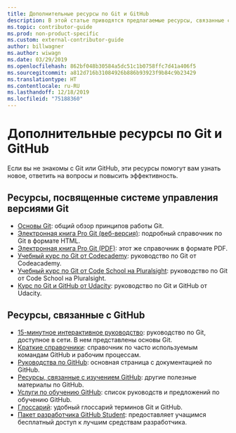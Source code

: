 ```yaml
---
title: Дополнительные ресурсы по Git и GitHub
description: В этой статье приводятся предлагаемые ресурсы, связанные с изучением Git и GitHub для участия в разработке документации на сайте docs.microsoft.com.
ms.topic: contributor-guide
ms.prod: non-product-specific
ms.custom: external-contributor-guide
author: billwagner
ms.author: wiwagn
ms.date: 03/29/2019
ms.openlocfilehash: 862bf048b30584a5dc51c1b0758ffc7d41a406f5
ms.sourcegitcommit: a812d716b31084926b886b93923f9b84c9b23429
ms.translationtype: HT
ms.contentlocale: ru-RU
ms.lasthandoff: 12/18/2019
ms.locfileid: "75188360"
---
```

# <a name="additional-git-and-github-resources"></a>Дополнительные ресурсы по Git и GitHub

Если вы не знакомы с Git или GitHub, эти ресурсы помогут вам узнать новое, ответить на вопросы и повысить эффективность.

## <a name="git-source-control-resources"></a>Ресурсы, посвященные системе управления версиями Git

- [Основы Git](https://go.microsoft.com/fwlink/?linkid=853939): общий обзор принципов работы Git.
- [Электронная книга Pro Git (веб-версия)](https://go.microsoft.com/fwlink/?linkid=853940): подробный справочник по Git в формате HTML.
- [Электронная книга Pro Git (PDF)](https://progit2.s3.amazonaws.com/en/2016-03-22-f3531/progit-en.1084.pdf): этот же справочник в формате PDF.
- [Учебный курс по Git от Codecademy](https://www.codecademy.com/learn/learn-git): руководство по Git от Codeacademy.
- [Учебный курс по Git от Code School на Pluralsight](https://www.pluralsight.com/courses/code-school-git-real): руководство по Git от Code School на Pluralsight.
- [Курс по Git и GitHub от Udacity](https://www.udacity.com/course/how-to-use-git-and-github--ud775): руководство по Git и GitHub от Udacity.

## <a name="github-resources"></a>Ресурсы, связанные с GitHub

- [15-минутное интерактивное руководство](https://try.github.io/): руководство по Git, доступное в сети. В нем представлены основы Git.
- [Краткие справочники](https://go.microsoft.com/fwlink/?linkid=853941): справочник по часто используемым командам GitHub и рабочим процессам.
- [Руководства по GitHub](https://guides.github.com/): основная страница с документацией по GitHub.
- [Ресурсы, связанные с изучением GitHub](https://help.github.com/articles/git-and-github-learning-resources/): другие полезные материалы по GitHub.
- [Услуги по обучению GitHub](https://services.github.com/training/): список руководств и предложений по обучению GitHub.
- [Глоссарий](https://help.github.com/articles/github-glossary): удобный глоссарий терминов Git и GitHub.
- [Пакет разработчика GitHub Student](https://education.github.com/pack): предоставляет учащимся бесплатный доступ к лучшим средствам разработчика.
